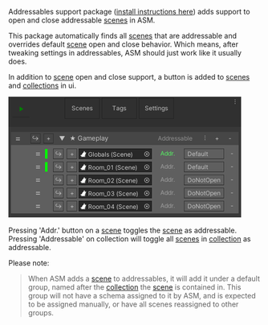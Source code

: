 Addressables support package ([install instructions here](PluginsAndSamples.md)) adds support to open and close addressable [scenes](Scene.md) in ASM.

This package automatically finds all [scenes](Scene.md) that are addressable and overrides default [scene](Scene.md) open and close behavior. Which means, after tweaking settings in addressables, ASM should just work like it usually does.

In addition to [scene](Scene.md) open and close support, a button is added to
[scenes](Scene.md) and [collections](SceneCollection.md) in ui.

![](image/addressables.png)

Pressing 'Addr.' button on a [scene](Scene.md) toggles the [scene](Scene.md) as addressable.\
Pressing 'Addressable' on collection will toggle all [scenes](Scene.md) in [collection](SceneCollection.md) as addressable.

Please note:
> When ASM adds a [scene](Scene.md) to addressables, it will add it under a default group, named after the [collection](SceneCollection.md) the [scene](Scene.md) is contained in. This group will not have a schema assigned to it by ASM, and is expected to be assigned manually, or have all scenes reassigned to other groups.
